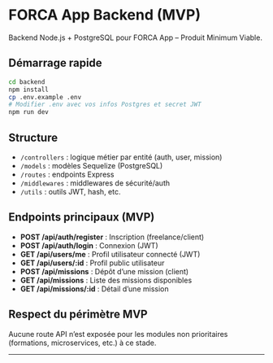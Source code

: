 # FORCA App Backend (MVP)

Backend Node.js + PostgreSQL pour FORCA App – Produit Minimum Viable.

## Démarrage rapide

```bash
cd backend
npm install
cp .env.example .env
# Modifier .env avec vos infos Postgres et secret JWT
npm run dev
```

## Structure

- `/controllers` : logique métier par entité (auth, user, mission)
- `/models` : modèles Sequelize (PostgreSQL)
- `/routes` : endpoints Express
- `/middlewares` : middlewares de sécurité/auth
- `/utils` : outils JWT, hash, etc.

## Endpoints principaux (MVP)

- **POST /api/auth/register** : Inscription (freelance/client)
- **POST /api/auth/login** : Connexion (JWT)
- **GET /api/users/me** : Profil utilisateur connecté (JWT)
- **GET /api/users/:id** : Profil public utilisateur
- **POST /api/missions** : Dépôt d’une mission (client)
- **GET /api/missions** : Liste des missions disponibles
- **GET /api/missions/:id** : Détail d’une mission

## Respect du périmètre MVP

Aucune route API n’est exposée pour les modules non prioritaires (formations, microservices, etc.) à ce stade.

---